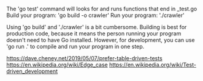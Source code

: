 The 'go test' command will looks for and runs functions that end in _test.go
Build your program: 'go build -o crawler'
Run your program: './crawler'

Using 'go build' and './crawler' is a bit cumbersome. Building is best for production code, because it means the person running your program doesn't need to have Go installed.
However, for development, you can use 'go run .' to compile and run your program in one step.


https://dave.cheney.net/2019/05/07/prefer-table-driven-tests
https://en.wikipedia.org/wiki/Edge_case
https://en.wikipedia.org/wiki/Test-driven_development
